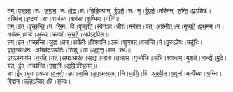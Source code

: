 

  
तम्।पृ॒च्छ॒त॒।सः।ज॒गा॒म॒।सः।वे॒द॒।सः।चि॒कि॒त्वान्।ई॒य॒ते॒।सः।नु।ई॒य॒ते॒।तस्मि॑न्।स॒न्ति॒।प्र॒ऽशिषः॑।तस्मि॑न्।इ॒ष्टयः॑।सः।वाज॑स्य।शव॑सः।शु॒ष्मिणः॑।पतिः॑॥  
तम्।इत्।पृ॒च्छ॒न्ति॒।न।सि॒मः।वि।पृ॒च्छ॒ति॒।स्वेन॑ऽव।धीरः॑।मन॑सा।यत्।अग्र॑भीत्।न।मृ॒ष्य॒ते॒।प्र॒थ॒मम्।न।अप॑रम्।वचः॑।अ॒स्य।क्रत्वा॑।स॒च॒ते॒।अप्र॑ऽदृपितः॥  
तम्।इत्।ग॒च्छ॒न्ति॒।जु॒ह्वः॑।तम्।अर्व॑तीः।विश्वा॑नि।एकः॑।शृ॒ण॒व॒त्।वचां॑सि।मे॒।पु॒रु॒ऽप्रै॒षः।ततु॑रिः।य॒ज्ञ॒ऽसाध॑नः।अच्छि॑द्रऽऊतिः।शिशुः॑।आ।अ॒द॒त्त॒।सम्।रभः॑॥  
उ॒प॒ऽस्थाय॑म्।च॒र॒ति॒।यत्।स॒म्ऽआर॑त।स॒द्यः।जा॒तः।त॒त्सा॒र॒।युज्ये॑भिः।अ॒भि।श्वा॒न्तम्।मृ॒श॒ते॒।ना॒न्द्ये॑।मु॒दे।यत्।ई॒म्।गच्छ॑न्ति।उ॒श॒तीः।अ॒पि॒ऽस्थि॒तम्॥  
सः।ई॒म्।मृ॒गः।अप्यः॑।व॒न॒र्गुः।उप॑।त्व॒चि।उ॒प॒ऽमस्या॒म्।नि।धा॒यि॒।वि।अ॒ब्र॒वी॒त्।व॒युना॑।मर्त्ये॑भ्यः।अ॒ग्निः।वि॒द्वान्।ऋ॒त॒ऽचित्।हि।स॒त्यः॥  
